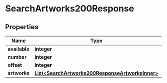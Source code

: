 

# SearchArtworks200Response


## Properties

| Name | Type | Description | Notes |
|------------ | ------------- | ------------- | -------------|
|**available** | **Integer** |  |  [optional] |
|**number** | **Integer** |  |  [optional] |
|**offset** | **Integer** |  |  [optional] |
|**artworks** | [**List&lt;SearchArtworks200ResponseArtworksInner&gt;**](SearchArtworks200ResponseArtworksInner.md) |  |  [optional] |



